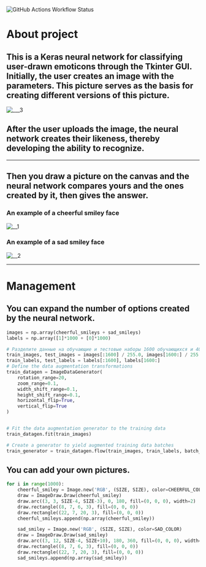 ![GitHub Actions Workflow Status](https://img.shields.io/github/actions/workflow/status/YaiLung/Neural-network-for-image-recognition/python-package-conda.yml)





# About project
## This is a Keras neural network for classifying user-drawn emoticons through the Tkinter GUI. Initially, the user creates an image with the parameters. This picture serves as the basis for creating different versions of this picture.
![___3](https://github.com/user-attachments/assets/bdd5453d-c5ab-4d16-b031-e3d97115177f)
## After the user uploads the image, the neural network creates their likeness, thereby developing the ability to recognize.
___
## Then you draw a picture on the canvas and the neural network compares yours and the ones created by it, then gives the answer.
### An example of a cheerful smiley face
![__1](https://github.com/user-attachments/assets/310612b6-294d-4f3b-8b0b-24d54d767d9d)

### An example of a sad smiley face
![__2](https://github.com/user-attachments/assets/1d25c529-de7b-4ea8-a8cd-447cee05e4ee)
___
# Мanagement
## You can expand the number of options created by the neural network.

```python
images = np.array(cheerful_smileys + sad_smileys)
labels = np.array([1]*1000 + [0]*1000)

# Разделите данные на обучающие и тестовые наборы 1600 обучающихся и 400 тестовх
train_images, test_images = images[:1600] / 255.0, images[1600:] / 255.0
train_labels, test_labels = labels[:1600], labels[1600:]
# Define the data augmentation transformations
train_datagen = ImageDataGenerator(
    rotation_range=20,
    zoom_range=0.1,
    width_shift_range=0.1,
    height_shift_range=0.1,
    horizontal_flip=True,
    vertical_flip=True
)


# Fit the data augmentation generator to the training data
train_datagen.fit(train_images)

# Create a generator to yield augmented training data batches
train_generator = train_datagen.flow(train_images, train_labels, batch_size=10)
```
## You can add your own pictures.

```python
for i in range(1000):
    cheerful_smiley = Image.new('RGB', (SIZE, SIZE), color=CHEERFUL_COLOR)
    draw = ImageDraw.Draw(cheerful_smiley)
    draw.arc((3, 3, SIZE-4, SIZE-3), 0, 180, fill=(0, 0, 0), width=2)
    draw.rectangle((8, 7, 6, 3), fill=(0, 0, 0))
    draw.rectangle((22, 7, 20, 3), fill=(0, 0, 0))
    cheerful_smileys.append(np.array(cheerful_smiley))

    sad_smiley = Image.new('RGB', (SIZE, SIZE), color=SAD_COLOR)
    draw = ImageDraw.Draw(sad_smiley)
    draw.arc((3, 12, SIZE-4, SIZE+10), 180, 360, fill=(0, 0, 0), width=2)
    draw.rectangle((8, 7, 6, 3), fill=(0, 0, 0))
    draw.rectangle((22, 7, 20, 3), fill=(0, 0, 0))
    sad_smileys.append(np.array(sad_smiley))
```
